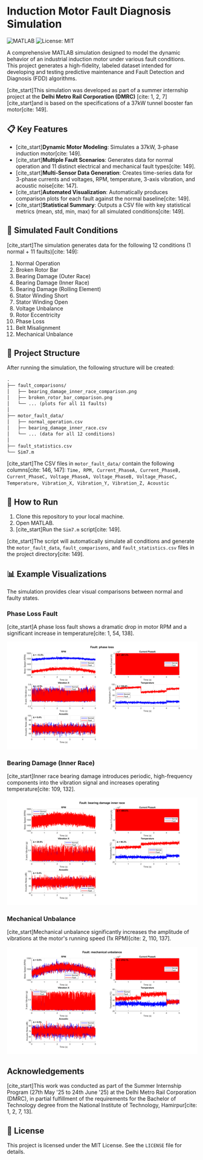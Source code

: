 # Induction Motor Fault Diagnosis Simulation

![MATLAB](https://img.shields.io/badge/Made%20with-MATLAB-0076A8?style=for-the-badge&logo=mathworks)
![License: MIT](https://img.shields.io/badge/License-MIT-yellow.svg?style=for-the-badge)

A comprehensive MATLAB simulation designed to model the dynamic behavior of an industrial induction motor under various fault conditions. This project generates a high-fidelity, labeled dataset intended for developing and testing predictive maintenance and Fault Detection and Diagnosis (FDD) algorithms.

[cite_start]This simulation was developed as part of a summer internship project at the **Delhi Metro Rail Corporation (DMRC)** [cite: 1, 2, 7] [cite_start]and is based on the specifications of a 37kW tunnel booster fan motor[cite: 149].

## 📋 Key Features

* [cite_start]**Dynamic Motor Modeling**: Simulates a 37kW, 3-phase induction motor[cite: 149].
* [cite_start]**Multiple Fault Scenarios**: Generates data for normal operation and 11 distinct electrical and mechanical fault types[cite: 149].
* [cite_start]**Multi-Sensor Data Generation**: Creates time-series data for 3-phase currents and voltages, RPM, temperature, 3-axis vibration, and acoustic noise[cite: 147].
* [cite_start]**Automated Visualization**: Automatically produces comparison plots for each fault against the normal baseline[cite: 149].
* [cite_start]**Statistical Summary**: Outputs a CSV file with key statistical metrics (mean, std, min, max) for all simulated conditions[cite: 149].

## 🔩 Simulated Fault Conditions

[cite_start]The simulation generates data for the following 12 conditions (1 normal + 11 faults)[cite: 149]:

1.  Normal Operation
2.  Broken Rotor Bar
3.  Bearing Damage (Outer Race)
4.  Bearing Damage (Inner Race)
5.  Bearing Damage (Rolling Element)
6.  Stator Winding Short
7.  Stator Winding Open
8.  Voltage Unbalance
9.  Rotor Eccentricity
10. Phase Loss
11. Belt Misalignment
12. Mechanical Unbalance

## 📂 Project Structure

After running the simulation, the following structure will be created:

```
.
├── fault_comparisons/
│   ├── bearing_damage_inner_race_comparison.png
│   ├── broken_rotor_bar_comparison.png
│   └── ... (plots for all 11 faults)
│
├── motor_fault_data/
│   ├── normal_operation.csv
│   ├── bearing_damage_inner_race.csv
│   └── ... (data for all 12 conditions)
│
├── fault_statistics.csv
└── Sim7.m
```

[cite_start]The CSV files in `motor_fault_data/` contain the following columns[cite: 146, 147]:
`Time, RPM, Current_PhaseA, Current_PhaseB, Current_PhaseC, Voltage_PhaseA, Voltage_PhaseB, Voltage_PhaseC, Temperature, Vibration_X, Vibration_Y, Vibration_Z, Acoustic`

## 🚀 How to Run

1.  Clone this repository to your local machine.
2.  Open MATLAB.
3.  [cite_start]Run the `Sim7.m` script[cite: 149].

[cite_start]The script will automatically simulate all conditions and generate the `motor_fault_data`, `fault_comparisons`, and `fault_statistics.csv` files in the project directory[cite: 149].

## 📊 Example Visualizations

The simulation provides clear visual comparisons between normal and faulty states.

### Phase Loss Fault
[cite_start]A phase loss fault shows a dramatic drop in motor RPM and a significant increase in temperature[cite: 1, 54, 138].

![Phase Loss Comparison](phase_loss_comparison.png)

### Bearing Damage (Inner Race)
[cite_start]Inner race bearing damage introduces periodic, high-frequency components into the vibration signal and increases operating temperature[cite: 109, 132].

![Bearing Damage Inner Race Comparison](bearing_damage_inner_race_comparison.png)

### Mechanical Unbalance
[cite_start]Mechanical unbalance significantly increases the amplitude of vibrations at the motor's running speed (1x RPM)[cite: 2, 110, 137].

![Mechanical Unbalance Comparison](mechanical_unbalance_comparison.png)

## Acknowledgements

[cite_start]This work was conducted as part of the Summer Internship Program (27th May '25 to 24th June '25) at the Delhi Metro Rail Corporation (DMRC), in partial fulfillment of the requirements for the Bachelor of Technology degree from the National Institute of Technology, Hamirpur[cite: 1, 2, 7, 13].

## 📜 License

This project is licensed under the MIT License. See the `LICENSE` file for details.
